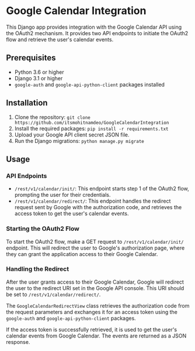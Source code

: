 # Google Calendar Integration

This Django app provides integration with the Google Calendar API using the OAuth2 mechanism. It provides two API endpoints to initiate the OAuth2 flow and retrieve the user's calendar events.

## Prerequisites

- Python 3.6 or higher
- Django 3.1 or higher
- `google-auth` and `google-api-python-client` packages installed

## Installation

1. Clone the repository: `git clone https://github.com/itsmohitnamdeo/GoogleCalendarIntegration`
2. Install the required packages: `pip install -r requirements.txt`
3. Upload your Google API client secret JSON file.
4. Run the Django migrations: `python manage.py migrate`

## Usage

### API Endpoints

- `/rest/v1/calendar/init/`: This endpoint starts step 1 of the OAuth2 flow, prompting the user for their credentials.
- `/rest/v1/calendar/redirect/`: This endpoint handles the redirect request sent by Google with the authorization code, and retrieves the access token to get the user's calendar events.

### Starting the OAuth2 Flow

To start the OAuth2 flow, make a GET request to `/rest/v1/calendar/init/` endpoint. This will redirect the user to Google's authorization page, where they can grant the application access to their Google Calendar.

### Handling the Redirect

After the user grants access to their Google Calendar, Google will redirect the user to the redirect URI set in the Google API console. This URI should be set to `/rest/v1/calendar/redirect/`.

The `GoogleCalendarRedirectView` class retrieves the authorization code from the request parameters and exchanges it for an access token using the `google-auth` and `google-api-python-client` packages.

If the access token is successfully retrieved, it is used to get the user's calendar events from Google Calendar. The events are returned as a JSON response.

